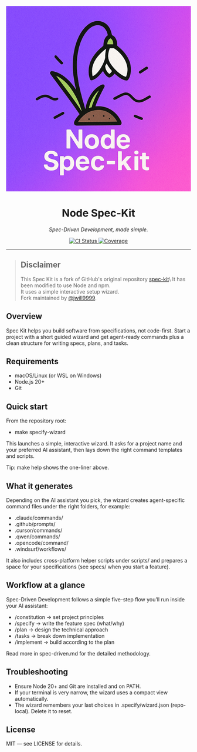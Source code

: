 <div align="center">
  <img src="./media/logo_small.png" alt="Spec Kit logo" />
  <h1>Node Spec-Kit </h1>
  <p><em>Spec-Driven Development, made simple.</em></p>
  
  <p>
    <a href="https://github.com/jwill9999/spec-kit/actions/workflows/node-ci.yml">
      <img alt="CI Status" src="https://github.com/jwill9999/spec-kit/actions/workflows/node-ci.yml/badge.svg" />
    </a>
    <a href="https://codecov.io/gh/jwill9999/spec-kit" >
      <img alt="Coverage" src="https://codecov.io/gh/jwill9999/spec-kit/branch/main/graph/badge.svg?token=" />
    </a>
  </p>
</div>

---

> ## Disclaimer
>
> This Spec Kit is a fork of GitHub's original repository [spec-kit](https://github.com/github/spec-kit.git.)\
> It has been modified to use Node and npm.\
> It uses a simple interactive setup wizard.\
> Fork maintained by [@jwill9999](https://github.com/jwill9999).

## Overview

Spec Kit helps you build software from specifications, not code-first. Start a project with a short guided wizard and get agent-ready commands plus a clean structure for writing specs, plans, and tasks.

## Requirements

- macOS/Linux (or WSL on Windows)
- Node.js 20+
- Git

## Quick start

From the repository root:

- make specify-wizard

This launches a simple, interactive wizard. It asks for a project name and your preferred AI assistant, then lays down the right command templates and scripts.

Tip: make help shows the one-liner above.

## What it generates

Depending on the AI assistant you pick, the wizard creates agent-specific command files under the right folders, for example:

- .claude/commands/
- .github/prompts/
- .cursor/commands/
- .qwen/commands/
- .opencode/command/
- .windsurf/workflows/

It also includes cross-platform helper scripts under scripts/ and prepares a space for your specifications (see specs/ when you start a feature).

## Workflow at a glance

Spec-Driven Development follows a simple five-step flow you’ll run inside your AI assistant:

- /constitution → set project principles
- /specify → write the feature spec (what/why)
- /plan → design the technical approach
- /tasks → break down implementation
- /implement → build according to the plan

Read more in spec-driven.md for the detailed methodology.

## Troubleshooting

- Ensure Node 20+ and Git are installed and on PATH.
- If your terminal is very narrow, the wizard uses a compact view automatically.
- The wizard remembers your last choices in .specify/wizard.json (repo-local). Delete it to reset.

## License

MIT — see LICENSE for details.
